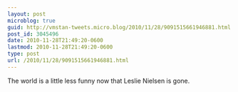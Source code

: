 ```yaml
---
layout: post
microblog: true
guid: http://vmstan-tweets.micro.blog/2010/11/28/9091515661946881.html
post_id: 3045496
date: 2010-11-28T21:49:20-0600
lastmod: 2010-11-28T21:49:20-0600
type: post
url: /2010/11/28/9091515661946881.html
---
```

The world is a little less funny now that Leslie Nielsen is gone.
